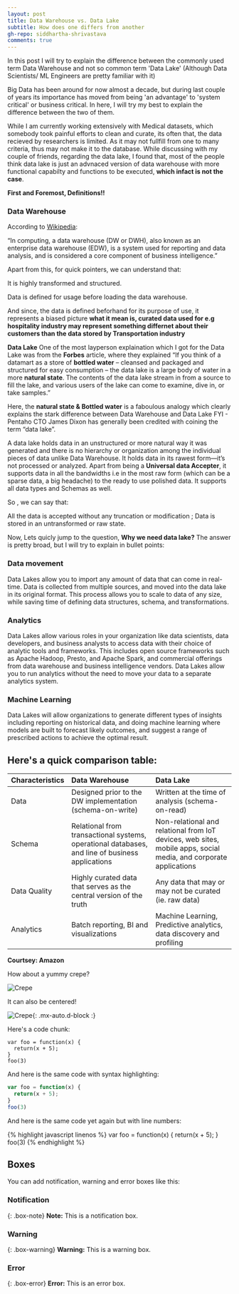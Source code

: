 ```yaml
---
layout: post
title: Data Warehouse vs. Data Lake
subtitle: How does one differs from another
gh-repo: siddhartha-shrivastava
comments: true
---
```


In this post I will try to explain the difference between the commonly used term Data Warehouse and not so common term 'Data Lake' (Although Data Scientists/ ML Engineers are pretty familiar with it)

Big Data has been around for now almost a decade, but during last couple of years its importance has moved from being 'an advantage' to 'system critical' or business critical. In here, I will try my best to explain the difference between the two of them.

While I am currently working extensively with Medical datasets, which somebody took painful efforts to clean and curate, its often that, the data recieved by researchers is limited. As it may not fullfill from one to many criteria, thus may not make it to the database. 
While discussing with my couple of friends, regarding the data lake, I found that, most of the people think data lake is just an advnaced version of data warehouse with more functional capabilty and  functions to be executed, **which infact is not the case**.

**First and Foremost, Definitions!!**

### Data Warehouse
According to [Wikipedia](https://en.wikipedia.org/wiki/Data_warehouse):

“In computing, a data warehouse (DW or DWH), also known as an enterprise data warehouse (EDW), is a system used for reporting and data analysis, and is considered a core component of business intelligence.”

Apart from this, for quick pointers, we can understand that:


It is highly transformed and structured.

Data is defined for usage before loading the data warehouse.

And since, the data is defined beforhand for its purpose of use, it represents a biased picture 
**what it mean is, curated data used for e.g hospitality industry may represent something differnet about their customers than the data stored by Transportation industry**



**Data Lake**
One of the most layperson explaination which I got for the Data Lake was from the **Forbes** article, where they explained
“If you think of a datamart as a store of **bottled water** – cleansed and packaged and structured for easy consumption – the data lake is a large body of water in a more **natural state**. The contents of the data lake stream in from a source to fill the lake, and various users of the lake can come to examine, dive in, or take samples.”

Here, the **natural state & Bottled water** is a faboulous analogy which clearly explains the stark difference between Data Warehouse and Data Lake
FYI - Pentaho CTO James Dixon has generally been credited with coining the term “data lake”.

A data lake holds data in an unstructured or more natural way it was generated and there is no hierarchy or organization among the individual pieces of data unlike Data Warehouse. It holds data in its rawest form—it’s not processed or analyzed. Apart from being a **Universal data Accepter**, it supports data in all the bandwidths i.e in the most raw form (which can be a sparse data, a big headache) to the ready to use polished data. It supports all data types and Schemas as well.

So , we can say that:

All the data is accepted without any truncation or modification ; Data is stored in an untransformed or raw state.


Now, Lets quicly jump to the question, **Why we need data lake?** 
The answer is pretty broad, but I will try to explain in bullet points:

### Data movement
Data Lakes allow you to import any amount of data that can come in real-time. Data is collected from multiple sources, and moved into the data lake in its original format. This process allows you to scale to data of any size, while saving time of defining data structures, schema, and transformations.

### Analytics
Data Lakes allow various roles in your organization like data scientists, data developers, and business analysts to access data with their choice of analytic tools and frameworks. This includes open source frameworks such as Apache Hadoop, Presto, and Apache Spark, and commercial offerings from data warehouse and business intelligence vendors. Data Lakes allow you to run analytics without the need to move your data to a separate analytics system.

### Machine Learning
Data Lakes will allow organizations to generate different types of insights including reporting on historical data, and doing machine learning where models are built to forecast likely outcomes, and suggest a range of prescribed actions to achieve the optimal result.


## Here's a quick comparison table:

| Characteristics| Data Warehouse |Data Lake |
| :------ |:--- | :--- |
| Data | Designed prior to the DW implementation (schema-on-write) | 		Written at the time of analysis (schema-on-read)|
| Schema | 	Relational from transactional systems, operational databases, and line of business applications | 	Non-relational and relational from IoT devices, web sites, mobile apps, social media, and corporate applications|
| Data Quality | Highly curated data that serves as the central version of the truth | 	Any data that may or may not be curated (ie. raw data)|
| Analytics | Batch reporting, BI and visualizations | Machine Learning, Predictive analytics, data discovery and profiling |

**Courtsey: Amazon**

How about a yummy crepe?

![Crepe](https://s3-media3.fl.yelpcdn.com/bphoto/cQ1Yoa75m2yUFFbY2xwuqw/348s.jpg)

It can also be centered!

![Crepe](https://s3-media3.fl.yelpcdn.com/bphoto/cQ1Yoa75m2yUFFbY2xwuqw/348s.jpg){: .mx-auto.d-block :}

Here's a code chunk:

~~~
var foo = function(x) {
  return(x + 5);
}
foo(3)
~~~

And here is the same code with syntax highlighting:

```javascript
var foo = function(x) {
  return(x + 5);
}
foo(3)
```

And here is the same code yet again but with line numbers:

{% highlight javascript linenos %}
var foo = function(x) {
  return(x + 5);
}
foo(3)
{% endhighlight %}

## Boxes
You can add notification, warning and error boxes like this:

### Notification

{: .box-note}
**Note:** This is a notification box.

### Warning

{: .box-warning}
**Warning:** This is a warning box.

### Error

{: .box-error}
**Error:** This is an error box.
